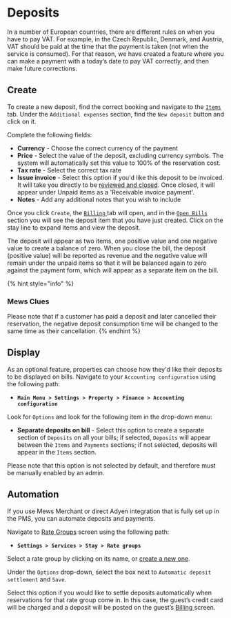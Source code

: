 # Deposits

In a number of European countries, there are different rules on when you have to pay VAT. For example, in the Czech Republic, Denmark, and Austria, VAT should be paid at the time that the payment is taken \(not when the service is consumed\). For that reason, we have created a feature where you can make a payment with a today’s date to pay VAT correctly, and then make future corrections.

## Create

To create a new deposit, find the correct booking and navigate to the [`Items` ](https://mews-systems.gitbook.io/guide/commander/reservations/reservation-module#items)tab. Under the `Additional expenses` section, find the `New deposit` button and click on it.

Complete the following fields:

* **Currency** - Choose the correct currency of the payment
* **Price** - Select the value of the deposit, excluding currency symbols. The system will automatically set this value to 100% of the reservation cost.
* **Tax rate** - Select the correct tax rate 
* **Issue invoice** - Select this option if you'd like this deposit to be invoiced. It will take you directly to be [reviewed and closed](https://mews-systems.gitbook.io/guide/commander/profiles/customer-profile/billing/review-and-close). Once closed, it will appear under Unpaid items as a 'Receivable invoice payment'.
* **Notes** - Add any additional notes that you wish to include

Once you click `Create`, the [`Billing` ](https://mews-systems.gitbook.io/guide/commander/profiles/customer-profile#billing)tab will open, and in the [`Open Bills`](https://mews-systems.gitbook.io/guide/commander/profiles/customer-profile/billing/open-bills) section you will see the deposit item that you have just created. Click on the stay line to expand items and view the deposit.

The deposit will appear as two items, one positive value and one negative value to create a balance of zero. When you close the bill, the deposit \(positive value\) will be reported as revenue and the negative value will remain under the unpaid items so that it will be balanced again to zero against the payment form, which will appear as a separate item on the bill.

{% hint style="info" %}
### Mews Clues

Please note that if a customer has paid a deposit and later cancelled their reservation, the negative deposit consumption time will be changed to the same time as their cancellation.
{% endhint %}

## Display

As an optional feature, properties can choose how they'd like their deposits to be displayed on bills. Navigate to your `Accounting configuration` using the following path:

* **`Main Menu > Settings > Property > Finance > Accounting configuration`**

Look for `Options` and look for the following item in the drop-down menu:

* **Separate deposits on bill** - Select this option to create a separate section of `Deposits` on all your bills; if selected, `Deposits` will appear between the `Items` and `Payments` sections; if not selected, deposits will appear in the `Items` section.

Please note that this option is not selected by default, and therefore must be manually enabled by an admin.

## Automation

If you use Mews Merchant or direct Adyen integration that is fully set up in the PMS, you can automate deposits and payments.

Navigate to [Rate Groups](https://mews-systems.gitbook.io/guide/commander/settings/sales-settings/services/stay-services/rate-groups) screen using the following path:

* **`Settings > Services > Stay > Rate groups`**

Select a rate group by clicking on its name, or [create a new one](https://mews-systems.gitbook.io/guide/commander/settings/sales-settings/services/stay-services/rate-groups#create).

Under the `Options` drop-down, select the box next to `Automatic deposit settlement` and `Save`.

Select this option if you would like to settle deposits automatically when reservations for that rate group come in. In this case, the guest’s credit card will be charged and a deposit will be posted on the guest’s [Billing ](https://mews-systems.gitbook.io/guide/commander/profiles/customer-profile#billing)screen.

